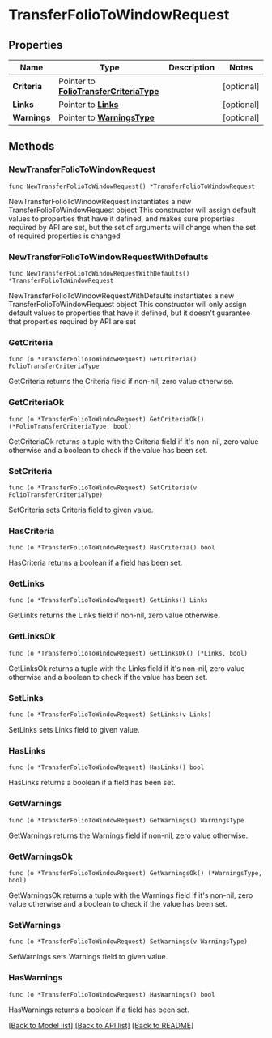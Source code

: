 # TransferFolioToWindowRequest

## Properties

Name | Type | Description | Notes
------------ | ------------- | ------------- | -------------
**Criteria** | Pointer to [**FolioTransferCriteriaType**](FolioTransferCriteriaType.md) |  | [optional] 
**Links** | Pointer to [**Links**](Links.md) |  | [optional] 
**Warnings** | Pointer to [**WarningsType**](WarningsType.md) |  | [optional] 

## Methods

### NewTransferFolioToWindowRequest

`func NewTransferFolioToWindowRequest() *TransferFolioToWindowRequest`

NewTransferFolioToWindowRequest instantiates a new TransferFolioToWindowRequest object
This constructor will assign default values to properties that have it defined,
and makes sure properties required by API are set, but the set of arguments
will change when the set of required properties is changed

### NewTransferFolioToWindowRequestWithDefaults

`func NewTransferFolioToWindowRequestWithDefaults() *TransferFolioToWindowRequest`

NewTransferFolioToWindowRequestWithDefaults instantiates a new TransferFolioToWindowRequest object
This constructor will only assign default values to properties that have it defined,
but it doesn't guarantee that properties required by API are set

### GetCriteria

`func (o *TransferFolioToWindowRequest) GetCriteria() FolioTransferCriteriaType`

GetCriteria returns the Criteria field if non-nil, zero value otherwise.

### GetCriteriaOk

`func (o *TransferFolioToWindowRequest) GetCriteriaOk() (*FolioTransferCriteriaType, bool)`

GetCriteriaOk returns a tuple with the Criteria field if it's non-nil, zero value otherwise
and a boolean to check if the value has been set.

### SetCriteria

`func (o *TransferFolioToWindowRequest) SetCriteria(v FolioTransferCriteriaType)`

SetCriteria sets Criteria field to given value.

### HasCriteria

`func (o *TransferFolioToWindowRequest) HasCriteria() bool`

HasCriteria returns a boolean if a field has been set.

### GetLinks

`func (o *TransferFolioToWindowRequest) GetLinks() Links`

GetLinks returns the Links field if non-nil, zero value otherwise.

### GetLinksOk

`func (o *TransferFolioToWindowRequest) GetLinksOk() (*Links, bool)`

GetLinksOk returns a tuple with the Links field if it's non-nil, zero value otherwise
and a boolean to check if the value has been set.

### SetLinks

`func (o *TransferFolioToWindowRequest) SetLinks(v Links)`

SetLinks sets Links field to given value.

### HasLinks

`func (o *TransferFolioToWindowRequest) HasLinks() bool`

HasLinks returns a boolean if a field has been set.

### GetWarnings

`func (o *TransferFolioToWindowRequest) GetWarnings() WarningsType`

GetWarnings returns the Warnings field if non-nil, zero value otherwise.

### GetWarningsOk

`func (o *TransferFolioToWindowRequest) GetWarningsOk() (*WarningsType, bool)`

GetWarningsOk returns a tuple with the Warnings field if it's non-nil, zero value otherwise
and a boolean to check if the value has been set.

### SetWarnings

`func (o *TransferFolioToWindowRequest) SetWarnings(v WarningsType)`

SetWarnings sets Warnings field to given value.

### HasWarnings

`func (o *TransferFolioToWindowRequest) HasWarnings() bool`

HasWarnings returns a boolean if a field has been set.


[[Back to Model list]](../README.md#documentation-for-models) [[Back to API list]](../README.md#documentation-for-api-endpoints) [[Back to README]](../README.md)


